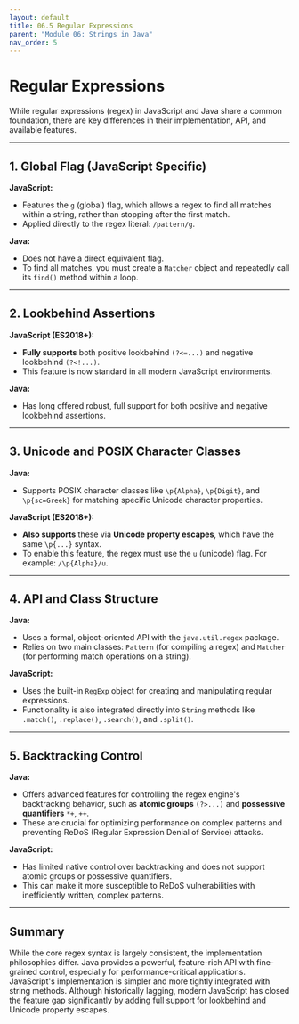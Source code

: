 ```yaml
---
layout: default
title: 06.5 Regular Expressions
parent: "Module 06: Strings in Java"
nav_order: 5
---
```


# Regular Expressions

While regular expressions (regex) in JavaScript and Java share a common foundation, there are key differences in their implementation, API, and available features.

---

## 1. Global Flag (JavaScript Specific)

**JavaScript:**

- Features the `g` (global) flag, which allows a regex to find all matches within a string, rather than stopping after the first match.
- Applied directly to the regex literal: `/pattern/g`.

**Java:**

- Does not have a direct equivalent flag.
- To find all matches, you must create a `Matcher` object and repeatedly call its `find()` method within a loop.

---

## 2. Lookbehind Assertions

**JavaScript (ES2018+):**

- **Fully supports** both positive lookbehind `(?<=...)` and negative lookbehind `(?<!...)`.
- This feature is now standard in all modern JavaScript environments.

**Java:**

- Has long offered robust, full support for both positive and negative lookbehind assertions.

---

## 3. Unicode and POSIX Character Classes

**Java:**

- Supports POSIX character classes like `\p{Alpha}`, `\p{Digit}`, and `\p{sc=Greek}` for matching specific Unicode character properties.

**JavaScript (ES2018+):**

- **Also supports** these via **Unicode property escapes**, which have the same `\p{...}` syntax.
- To enable this feature, the regex must use the `u` (unicode) flag. For example: `/\p{Alpha}/u`.

---

## 4. API and Class Structure

**Java:**

- Uses a formal, object-oriented API with the `java.util.regex` package.
- Relies on two main classes: `Pattern` (for compiling a regex) and `Matcher` (for performing match operations on a string).

**JavaScript:**

- Uses the built-in `RegExp` object for creating and manipulating regular expressions.
- Functionality is also integrated directly into `String` methods like `.match()`, `.replace()`, `.search()`, and `.split()`.

---

## 5. Backtracking Control

**Java:**

- Offers advanced features for controlling the regex engine's backtracking behavior, such as **atomic groups** `(?>...)` and **possessive quantifiers** `*+`, `++`.
- These are crucial for optimizing performance on complex patterns and preventing ReDoS (Regular Expression Denial of Service) attacks.

**JavaScript:**

- Has limited native control over backtracking and does not support atomic groups or possessive quantifiers.
- This can make it more susceptible to ReDoS vulnerabilities with inefficiently written, complex patterns.

---

## Summary

While the core regex syntax is largely consistent, the implementation philosophies differ. Java provides a powerful, feature-rich API with fine-grained control, especially for performance-critical applications. JavaScript's implementation is simpler and more tightly integrated with string methods. Although historically lagging, modern JavaScript has closed the feature gap significantly by adding full support for lookbehind and Unicode property escapes.
